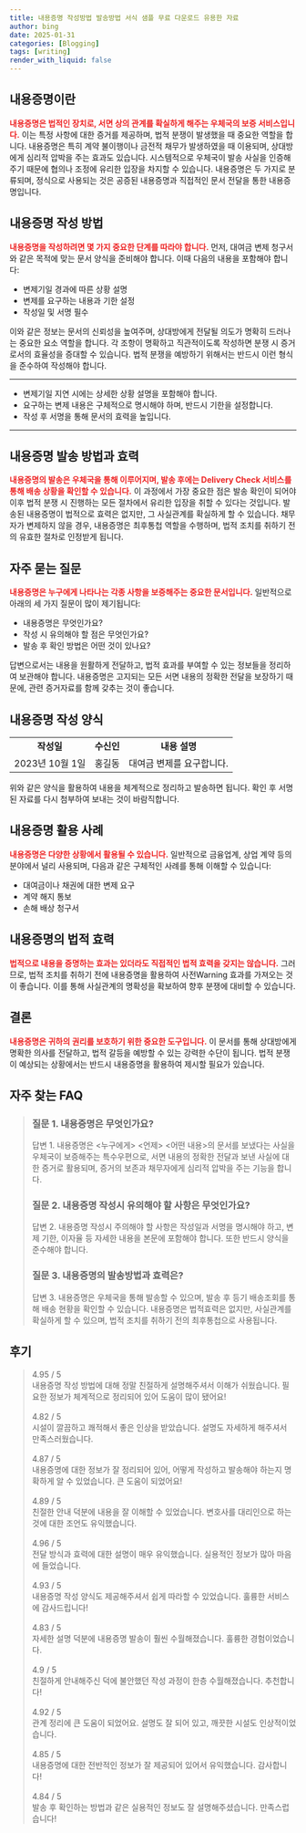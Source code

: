 ```yaml
---
title: 내용증명 작성방법 발송방법 서식 샘플 무료 다운로드 유용한 자료
author: bing
date: 2025-01-31
categories: [Blogging]
tags: [writing]
render_with_liquid: false
---
```



<h2 id='내용증명이란'>내용증명이란</h2>

<p><b><span style="color: #ee2323;">내용증명은 법적인 장치로, 서면 상의 관계를 확실하게 해주는 우체국의 보증 서비스입니다.</span></b> 이는 특정 사항에 대한 증거를 제공하며, 법적 분쟁이 발생했을 때 중요한 역할을 합니다. 내용증명은 특히 계약 불이행이나 금전적 채무가 발생하였을 때 이용되며, 상대방에게 심리적 압박을 주는 효과도 있습니다. 시스템적으로 우체국이 발송 사실을 인증해 주기 때문에 협의나 조정에 유리한 입장을 차지할 수 있습니다. 내용증명은 두 가지로 분류되며, 정식으로 사용되는 것은 공증된 내용증명과 직접적인 문서 전달을 통한 내용증명입니다.</p>

<h2 id='내용증명 작성 방법'>내용증명 작성 방법</h2>

<p><b><span style="color: #ee2323;">내용증명을 작성하려면 몇 가지 중요한 단계를 따라야 합니다.</span></b> 먼저, 대여금 변제 청구서와 같은 목적에 맞는 문서 양식을 준비해야 합니다. 이때 다음의 내용을 포함해야 합니다:</p>

<ul>
    <li>변제기일 경과에 따른 상황 설명</li>
    <li>변제를 요구하는 내용과 기한 설정</li>
    <li>작성일 및 서명 필수</li>
</ul>

<p>이와 같은 정보는 문서의 신뢰성을 높여주며, 상대방에게 전달될 의도가 명확히 드러나는 중요한 요소 역할을 합니다. 각 조항이 명확하고 직관적이도록 작성하면 분쟁 시 증거로서의 효율성을 증대할 수 있습니다. 법적 분쟁을 예방하기 위해서는 반드시 이런 형식을 준수하여 작성해야 합니다.</p>

<hr />

<ul>
    <li>변제기일 지연 시에는 상세한 상황 설명을 포함해야 합니다.</li>
    <li>요구하는 변제 내용은 구체적으로 명시해야 하며, 반드시 기한을 설정합니다.</li>
    <li>작성 후 서명을 통해 문서의 효력을 높입니다.</li>
</ul>

<hr />

<h2 id='내용증명 발송 방법과 효력'>내용증명 발송 방법과 효력</h2>

<p><b><span style="color: #ee2323;">내용증명의 발송은 우체국을 통해 이루어지며, 발송 후에는 Delivery Check 서비스를 통해 배송 상황을 확인할 수 있습니다.</span></b> 이 과정에서 가장 중요한 점은 발송 확인이 되어야 이후 법적 분쟁 시 진행하는 모든 절차에서 유리한 입장을 취할 수 있다는 것입니다. 발송된 내용증명이 법적으로 효력은 없지만, 그 사실관계를 확실하게 할 수 있습니다. 채무자가 변제하지 않을 경우, 내용증명은 최후통첩 역할을 수행하며, 법적 조치를 취하기 전의 유효한 절차로 인정받게 됩니다.</p>

<h2 id='자주 묻는 질문'>자주 묻는 질문</h2>

<p><b><span style="color: #ee2323;">내용증명은 누구에게 나타나는 각종 사항을 보증해주는 중요한 문서입니다.</span></b> 일반적으로 아래의 세 가지 질문이 많이 제기됩니다:</p>

<ul>
    <li>내용증명은 무엇인가요?</li>
    <li>작성 시 유의해야 할 점은 무엇인가요?</li>
    <li>발송 후 확인 방법은 어떤 것이 있나요?</li>
</ul>

<p>답변으로서는 내용을 원활하게 전달하고, 법적 효과를 부여할 수 있는 정보들을 정리하여 보관해야 합니다. 내용증명은 고지되는 모든 서면 내용의 정확한 전달을 보장하기 때문에, 관련 증거자료를 함께 갖추는 것이 좋습니다.</p>

<h2 id='내용증명 작성 양식'>내용증명 작성 양식</h2>

<table>
    <tr>
        <td style="text-align: center; height: 17px;"><b>작성일</b></td>
        <td style="text-align: center; height: 17px;"><b>수신인</b></td>
        <td style="text-align: center; height: 17px;"><b>내용 설명</b></td>
    </tr>
    <tr>
        <td style="text-align: center; height: 17px;">2023년 10월 1일</td>
        <td style="text-align: center; height: 17px;">홍길동</td>
        <td style="text-align: center; height: 17px;">대여금 변제를 요구합니다.</td>
    </tr>
</table>

<p>위와 같은 양식을 활용하여 내용을 체계적으로 정리하고 발송하면 됩니다. 확인 후 서명된 자료를 다시 첨부하여 보내는 것이 바람직합니다.</p>

<h2 id='내용증명 활용 사례'>내용증명 활용 사례</h2>

<p><b><span style="color: #ee2323;">내용증명은 다양한 상황에서 활용될 수 있습니다.</span></b> 일반적으로 금융업계, 상업 계약 등의 분야에서 널리 사용되며, 다음과 같은 구체적인 사례를 통해 이해할 수 있습니다:</p>

<ul>
    <li>대여금이나 채권에 대한 변제 요구</li>
    <li>계약 해지 통보</li>
    <li>손해 배상 청구서</li>
</ul>

<h2 id='내용증명의 법적 효력'>내용증명의 법적 효력</h2>

<p><b><span style="color: #ee2323;">법적으로 내용을 증명하는 효과는 있더라도 직접적인 법적 효력을 갖지는 않습니다.</span></b> 그러므로, 법적 조치를 취하기 전에 내용증명을 활용하여 사전Warning 효과를 가져오는 것이 좋습니다. 이를 통해 사실관계의 명확성을 확보하여 향후 분쟁에 대비할 수 있습니다.</p>

<h2 id='결론'>결론</h2>

<p><b><span style="color: #ee2323;">내용증명은 귀하의 권리를 보호하기 위한 중요한 도구입니다.</span></b> 이 문서를 통해 상대방에게 명확한 의사를 전달하고, 법적 갈등을 예방할 수 있는 강력한 수단이 됩니다. 법적 분쟁이 예상되는 상황에서는 반드시 내용증명을 활용하여 제시할 필요가 있습니다.</p>


<h2 id='자주_찾는_FAQ'>자주 찾는 FAQ</h2>
<div itemscope="" itemtype="https://schema.org/FAQPage"> 
<blockquote> 
<div itemscope="" itemprop="mainEntity" itemtype="https://schema.org/Question"> 
<h3 itemprop="name">질문 1. 내용증명은 무엇인가요?</h3> 
<div itemscope="" itemprop="acceptedAnswer" itemtype="https://schema.org/Answer"> 
<span itemprop="text"> 
<p>답변 1. 내용증명은 <누구에게> <언제> <어떤 내용>의 문서를 보냈다는 사실을 우체국이 보증해주는 특수우편으로, 서면 내용의 정확한 전달과 보낸 사실에 대한 증거로 활용되며, 증거의 보존과 채무자에게 심리적 압박을 주는 기능을 합니다.</p> 
</span> 
</div> 
</div> 
<div itemscope="" itemprop="mainEntity" itemtype="https://schema.org/Question"> 
<h3 itemprop="name">질문 2. 내용증명 작성시 유의해야 할 사항은 무엇인가요?</h3> 
<div itemscope="" itemprop="acceptedAnswer" itemtype="https://schema.org/Answer"> 
<span itemprop="text"> 
<p>답변 2. 내용증명 작성시 주의해야 할 사항은 작성일과 서명을 명시해야 하고, 변제 기한, 이자율 등 자세한 내용을 본문에 포함해야 합니다. 또한 반드시 양식을 준수해야 합니다.</p> 
</span> 
</div> 
</div> 
<div itemscope="" itemprop="mainEntity" itemtype="https://schema.org/Question"> 
<h3 itemprop="name">질문 3. 내용증명의 발송방법과 효력은?</h3> 
<div itemscope="" itemprop="acceptedAnswer" itemtype="https://schema.org/Answer"> 
<span itemprop="text"> 
<p>답변 3. 내용증명은 우체국을 통해 발송할 수 있으며, 발송 후 등기 배송조회를 통해 배송 현황을 확인할 수 있습니다. 내용증명은 법적효력은 없지만, 사실관계를 확실하게 할 수 있으며, 법적 조치를 취하기 전의 최후통첩으로 사용됩니다.</p> 
</span> 
</div> 
</div> 
</blockquote> 
</div>
<h2 id='후기'>후기</h2>
<div itemscope itemtype="https://schema.org/Product">
  <blockquote>
  <div itemprop="review" itemscope itemtype="https://schema.org/Review">
      <div itemprop="reviewRating" itemscope itemtype="https://schema.org/Rating"> <span itemprop="ratingValue">4.95</span> / <span itemprop="bestRating">5</span> </div>
      <span itemprop="reviewBody">내용증명 작성 방법에 대해 정말 친절하게 설명해주셔서 이해가 쉬웠습니다. 필요한 정보가 체계적으로 정리되어 있어 도움이 많이 됐어요!</span>
  </div>
  <br>
  <div itemprop="review" itemscope itemtype="https://schema.org/Review">
      <div itemprop="reviewRating" itemscope itemtype="https://schema.org/Rating"> <span itemprop="ratingValue">4.82</span> / <span itemprop="bestRating">5</span> </div>
      <span itemprop="reviewBody">시설이 깔끔하고 쾌적해서 좋은 인상을 받았습니다. 설명도 자세하게 해주셔서 만족스러웠습니다.</span>
  </div>
  <br>
  <div itemprop="review" itemscope itemtype="https://schema.org/Review">
      <div itemprop="reviewRating" itemscope itemtype="https://schema.org/Rating"> <span itemprop="ratingValue">4.87</span> / <span itemprop="bestRating">5</span> </div>
      <span itemprop="reviewBody">내용증명에 대한 정보가 잘 정리되어 있어, 어떻게 작성하고 발송해야 하는지 명확하게 알 수 있었습니다. 큰 도움이 되었어요!</span>
  </div>
  <br>
  <div itemprop="review" itemscope itemtype="https://schema.org/Review">
      <div itemprop="reviewRating" itemscope itemtype="https://schema.org/Rating"> <span itemprop="ratingValue">4.89</span> / <span itemprop="bestRating">5</span> </div>
      <span itemprop="reviewBody">친절한 안내 덕분에 내용을 잘 이해할 수 있었습니다. 변호사를 대리인으로 하는 것에 대한 조언도 유익했습니다.</span>
  </div>
  <br>
  <div itemprop="review" itemscope itemtype="https://schema.org/Review">
      <div itemprop="reviewRating" itemscope itemtype="https://schema.org/Rating"> <span itemprop="ratingValue">4.96</span> / <span itemprop="bestRating">5</span> </div>
      <span itemprop="reviewBody">전달 방식과 효력에 대한 설명이 매우 유익했습니다. 실용적인 정보가 많아 마음에 들었습니다.</span>
  </div>
  <br>
  <div itemprop="review" itemscope itemtype="https://schema.org/Review">
      <div itemprop="reviewRating" itemscope itemtype="https://schema.org/Rating"> <span itemprop="ratingValue">4.93</span> / <span itemprop="bestRating">5</span> </div>
      <span itemprop="reviewBody">내용증명 작성 양식도 제공해주셔서 쉽게 따라할 수 있었습니다. 훌륭한 서비스에 감사드립니다!</span>
  </div>
  <br>
  <div itemprop="review" itemscope itemtype="https://schema.org/Review">
      <div itemprop="reviewRating" itemscope itemtype="https://schema.org/Rating"> <span itemprop="ratingValue">4.83</span> / <span itemprop="bestRating">5</span> </div>
      <span itemprop="reviewBody">자세한 설명 덕분에 내용증명 발송이 훨씬 수월해졌습니다. 훌륭한 경험이었습니다.</span>
  </div>
  <br>
  <div itemprop="review" itemscope itemtype="https://schema.org/Review">
      <div itemprop="reviewRating" itemscope itemtype="https://schema.org/Rating"> <span itemprop="ratingValue">4.9</span> / <span itemprop="bestRating">5</span> </div>
      <span itemprop="reviewBody">친절하게 안내해주신 덕에 불안했던 작성 과정이 한층 수월해졌습니다. 추천합니다!</span>
  </div>
  <br>
  <div itemprop="review" itemscope itemtype="https://schema.org/Review">
      <div itemprop="reviewRating" itemscope itemtype="https://schema.org/Rating"> <span itemprop="ratingValue">4.92</span> / <span itemprop="bestRating">5</span> </div>
      <span itemprop="reviewBody">관계 정리에 큰 도움이 되었어요. 설명도 잘 되어 있고, 깨끗한 시설도 인상적이었습니다.</span>
  </div>
  <br>
  <div itemprop="review" itemscope itemtype="https://schema.org/Review">
      <div itemprop="reviewRating" itemscope itemtype="https://schema.org/Rating"> <span itemprop="ratingValue">4.85</span> / <span itemprop="bestRating">5</span> </div>
      <span itemprop="reviewBody">내용증명에 대한 전반적인 정보가 잘 제공되어 있어서 유익했습니다. 감사합니다!</span>
  </div>
  <br>
  <div itemprop="review" itemscope itemtype="https://schema.org/Review">
      <div itemprop="reviewRating" itemscope itemtype="https://schema.org/Rating"> <span itemprop="ratingValue">4.84</span> / <span itemprop="bestRating">5</span> </div>
      <span itemprop="reviewBody">발송 후 확인하는 방법과 같은 실용적인 정보도 잘 설명해주셨습니다. 만족스럽습니다!</span>
  </div>
  </blockquote>
</div>

